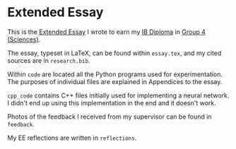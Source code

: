 # Extended Essay
This is the [Extended Essay](https://www.ibo.org/programmes/diploma-programme/curriculum/extended-essay/) I wrote to earn my [IB Diploma](https://www.ibo.org/globalassets/publications/become-an-ib-school/ibdp_en.pdf) in [Group 4 (Sciences)](https://blog.prepscholar.com/the-complete-list-of-ib-courses-and-classes#group4).

The essay, typeset in LaTeX, can be found within `essay.tex`, and my cited sources are in `research.bib`.

Within `code` are located all the Python programs used for experimentation. The purposes of individual files are explained in Appendices to the essay.

`cpp_code` contains C++ files initially used for implementing a neural network. I didn't end up using this implementation in the end and it doesn't work.

Photos of the feedback I received from my supervisor can be found in `feedback`.

My EE reflections are written in `reflections`.
